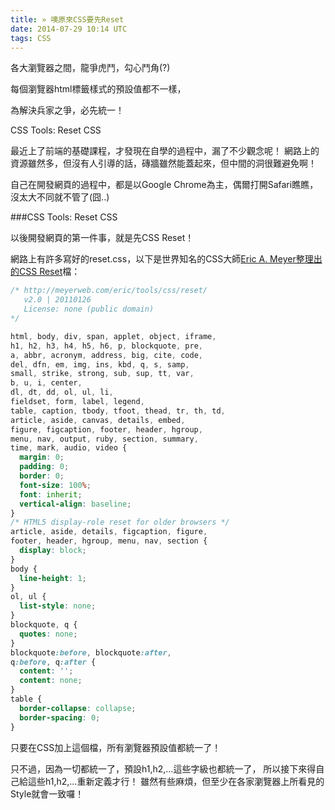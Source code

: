 ```yaml
---
title: » 噢原來CSS要先Reset
date: 2014-07-29 10:14 UTC
tags: CSS
---
```


各大瀏覽器之間，龍爭虎鬥，勾心鬥角(?)

每個瀏覽器html標籤樣式的預設值都不一樣，

為解決兵家之爭，必先統一！

CSS Tools: Reset CSS


最近上了前端的基礎課程，才發現在自學的過程中，漏了不少觀念呢！
網路上的資源雖然多，但沒有人引導的話，磚牆雖然能蓋起來，但中間的洞很難避免啊！

自己在開發網頁的過程中，都是以Google Chrome為主，偶爾打開Safari瞧瞧，沒太大不同就不管了(囧..)


###CSS Tools: Reset CSS

以後開發網頁的第一件事，就是先CSS Reset！

網路上有許多寫好的reset.css，以下是世界知名的CSS大師[Eric A. Meyer整理出的CSS Reset](http://meyerweb.com/eric/tools/css/reset/)檔：

~~~css
/* http://meyerweb.com/eric/tools/css/reset/
   v2.0 | 20110126
   License: none (public domain)
*/

html, body, div, span, applet, object, iframe,
h1, h2, h3, h4, h5, h6, p, blockquote, pre,
a, abbr, acronym, address, big, cite, code,
del, dfn, em, img, ins, kbd, q, s, samp,
small, strike, strong, sub, sup, tt, var,
b, u, i, center,
dl, dt, dd, ol, ul, li,
fieldset, form, label, legend,
table, caption, tbody, tfoot, thead, tr, th, td,
article, aside, canvas, details, embed,
figure, figcaption, footer, header, hgroup,
menu, nav, output, ruby, section, summary,
time, mark, audio, video {
  margin: 0;
  padding: 0;
  border: 0;
  font-size: 100%;
  font: inherit;
  vertical-align: baseline;
}
/* HTML5 display-role reset for older browsers */
article, aside, details, figcaption, figure,
footer, header, hgroup, menu, nav, section {
  display: block;
}
body {
  line-height: 1;
}
ol, ul {
  list-style: none;
}
blockquote, q {
  quotes: none;
}
blockquote:before, blockquote:after,
q:before, q:after {
  content: '';
  content: none;
}
table {
  border-collapse: collapse;
  border-spacing: 0;
}
~~~

只要在CSS加上這個檔，所有瀏覽器預設值都統一了！

只不過，因為一切都統一了，預設h1,h2,...這些字級也都統一了，
所以接下來得自己給這些h1,h2,...重新定義才行！
雖然有些麻煩，但至少在各家瀏覽器上所看見的Style就會一致囉！
